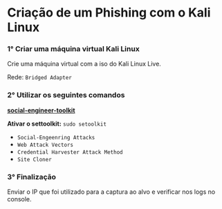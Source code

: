 # Criação de um Phishing com o Kali Linux

### 1° Criar uma máquina virtual Kali Linux

Crie uma máquina virtual com a iso do Kali Linux Live.

Rede: `Bridged Adapter`

### 2° Utilizar os seguintes comandos

**[social-engineer-toolkit](https://github.com/trustedsec/social-engineer-toolkit)**

**Ativar o settoolkit:** `sudo setoolkit`

- `Social-Engeenring Attacks`
- `Web Attack Vectors`
- `Credential Harvester Attack Method`
- `Site Cloner`

### 3° Finalização

Enviar o IP que foi utilizado para a captura ao alvo e verificar nos logs no console.


